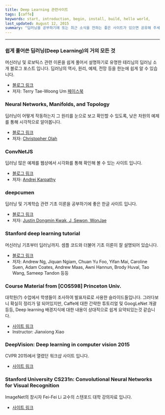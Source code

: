 ```yaml
---
title: Deep Learning 관련사이트
tags: [caffe]
keywords: start, introduction, begin, install, build, hello world,
last_updated: August 12, 2015
summary: "딥러닝을 공부하기에 또는 최근 소식을 전하는 좋은 사이트가 있으면 공유해 주세요."
---
```


***

### 쉽게 풀어쓴 딥러닝(Deep Learning)의 거의 모든 것

머신러닝 및 로보틱스 관련 이론을 쉽게 풀어서 설명하기로 유명한 테리님의 딥러닝 소개 블로그 포스트 입니다. 딥러닝의 역사, 원리, 예제, 전망 등을 한눈에 쉽게 알 수 있습니다. 

   * [블로그 링크](http://t-robotics.blogspot.kr/2015/05/deep-learning.html)
   * 저자: Terry Tae-Woong Um [페이스북](https://www.facebook.com/terryum)

### Neural Networks, Manifolds, and Topology
딥러닝이 어떻게 작동하는지 그 원리를 눈으로 보고 확인할 수 있도록, 낮은 차원의 예제를 통해 시각적으로 알아봅니다. 

   * [블로그 링크](http://colah.github.io/posts/2014-03-NN-Manifolds-Topology/)
   * 저자: [Christopher Olah](http://colah.github.io/about.html)

### ConvNetJS
딥러닝 많은 예제를 웹상에서 시각화를 통해 확인해 볼 수 있는 사이트 입니다. 

   * [블로그 링크](http://cs.stanford.edu/people/karpathy/convnetjs/)
   * 저자: [Andrej Karpathy](http://cs.stanford.edu/people/karpathy/)

### deepcumen
딥러닝 및 기계학습 관련 기초 이론을 공부하기에 좋은 한글 사이트 입니다.

   * [블로그 링크](http://deepcumen.com/)
   * 저자: [Justin Dongmin Kwak, J, Sewon, WonJae](http://deepcumen.com/44-2/)

### Stanford deep learning tutorial
머신러닝 기초부터 딥러닝까지. 셈플 코드와 더불어 기초 이론이 잘 설명되어 있습니다.

   * [블로그 링크](http://ufldl.stanford.edu/tutorial/)
   * 저자: Andrew Ng, Jiquan Ngiam, Chuan Yu Foo, Yifan Mai, Caroline Suen, Adam Coates, Andrew Maas, Awni Hannun, Brody Huval, Tao Wang, Sameep Tandon 등등

### Course Material from [COS598] Princeton Univ. 
대학원(?) 수업에서 학생들이 조사하여 발표자료로 사용한 슬라이드들입니다. 그러다보니 확실히 정리가 덜 되어있지만,
Caffe에 대한 간략한 튜토리얼 및 GoogLeNet 개괄 등등, Deep learning 배경지식에 대한 내용이 상대적으로 쉽게 요약되있는것 같습니다.

   * [사이트 링크](http://vision.princeton.edu/courses/COS598/2015sp/)
   * Instructor: Jianxiong Xiao

### DeepVision: Deep learning in computer vision 2015
CVPR 2015에서 열렸던 워크샵 사이트 입니다.

  * [사이트 링크](http://www.deep-vision.net)

### Stanford University CS231n: Convolutional Neural Networks for Visual Recognition
ImageNet의 창시자 Fei-Fei Li 교수의 스텐포드 대학 강의자료 입니다. 

  * [사이트 링크](http://cs231n.stanford.edu/index.html)
